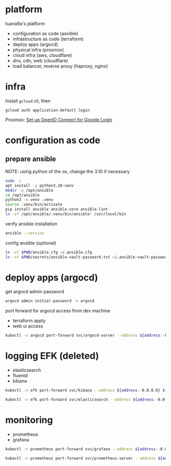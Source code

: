 # platform

tuana9a's platform
- configuration as code (asnible)
- infrastructure as code (terraform)
- deploy apps (argocd)
- physical infra (proxmox)
- cloud infra (aws, cloudflare)
- dns, cdn, web (cloudflare)
- load balancer, reverse proxy (haproxy, nginx)

# infra

Install `gcloud` cli, then

```
gcloud auth application-default login
```

Proxmox: [Set up OpenID Connect for Google Login](https://forum.proxmox.com/threads/mobile-web-and-android-app-how-to-log-in-with-google-oauth2-openid.116234/post-563563)

# configuration as code

## prepare ansible

NOTE: using python of the os, change the 3.10 if necessary

```bash
sudo -i
apt install -y python3.10-venv
mkdir -p /opt/ansible
cd /opt/ansible
python3 -m venv .venv
source .venv/bin/activate
pip install ansible ansible-core ansible-lint
ln -sf /opt/ansible/.venv/bin/ansible* /usr/local/bin
```

verify ansible installation

```bash
ansible --version
```

config ansible (optional)

```bash
ln -sf $PWD/ansible.cfg ~/.ansible.cfg
ln -sf $PWD/secrets/ansible-vault-password.txt ~/.ansible-vault-password.txt
```

# deploy apps (argocd)

get argocd admin password

```bash
argocd admin initial-password -n argocd
```

port forward for argocd access from dev machine
- terraform apply
- web ui access

```bash
kubectl -n argocd port-forward svc/argocd-server --address ${address:-0.0.0.0} ${port:-8443}:443
```

# logging EFK (deleted)

- elasticsearch
- fluentd
- kibana

```bash
kubectl -n efk port-forward svc/kibana --address ${address:-0.0.0.0} ${port:-5601}:5601
```

```bash
kubectl -n efk port-forward svc/elasticsearch --address ${address:-0.0.0.0} ${port:-9200}:9200
```

# monitoring

- prometheus
- grafana

```bash
kubectl -n prometheus port-forward svc/grafana --address ${address:-0.0.0.0} ${port:-3000}:80
```

```bash
kubectl -n prometheus port-forward svc/prometheus-server --address ${address:-0.0.0.0} ${port:-9090}:80
```
